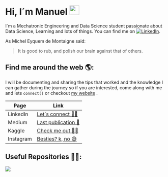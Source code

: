 # Hi, I´m Manuel <img src="https://raw.githubusercontent.com/MartinHeinz/MartinHeinz/master/wave.gif" width="30px">
I´m a Mechatronic Engineering and Data Science student passionate about Data Science, Learning and lots of things. You can find me on [![LinkedIn][2.2]][2].

[2.2]: https://raw.githubusercontent.com/MartinHeinz/MartinHeinz/master/linkedin-3-16.png (LinkedIn icon without padding)
[2]: https://www.linkedin.com/in/vazzmanu/


As Michel Eyquem de Montaigne said:
>It is good to rub, and polish our brain against that of others.

## Find me around the web 🌎:
I will be documenting and sharing the tips that worked and the knowledge I can gather during the journey so if you are interested, come along with me and lets `connect()` or checkout [my website](https://vazzmanu.github.io "vazzmanu.com") .

|Page|Link|
|----|----|
|LinkedIn |[Let´s connect 🙋‍♂️](https://www.linkedin.com/in/vazzmanu/ "LinkedIn")|
|Medium|[Last publication 📰](https://medium.com/@vazzmanu "Medium")
|Kaggle  |[Check me out 👨‍💻](https://www.kaggle.com/vazzmanu "Kaggle")|
|Instagram| [Besties? k, no 😅](https://www.instagram.com/vazzmanu/ "Instagram")|


## Useful Repositories 🤜🤛:
<a href="https://github.com/vazzmanu/HackerRank_solutions">
  <img align="center" src="https://github-readme-stats.vercel.app/api/pin/?username=vazzmanu&repo=HackerRank_solutions&title_color=1d1f21&text_color=1d1f21&icon_color=1d1f21&bg_color=e5e4e2" />
</a>
